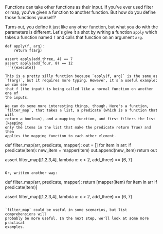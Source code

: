 Functions can take other functions as their input. If you've ever used filter
or map, you've given a function to another function. But how do you define
those functions yourself?

Turns out, you define it just like any other function, but what you do with
the parameters is different. Let's give it a shot by writing a function
`apply` which takes a function named `f` and calls that function on an
argument `arg`.

```
def apply(f, arg):
    return f(arg)

assert apply(add_three, 4) == 7
assert apply(add_four, 8) == 12
```{{execute}}

This is a pretty silly function because `apply(f, arg)` is the same as
`f(arg)`, but it requires more typing. However, it's a useful example: we can see
that f (the input) is being called like a normal function on another one of
the inputs.

We can do some more interesting things, though. Here's a function,
`filter_map`, that takes a list, a predicate (which is a function that will
return a boolean), and a mapping function, and first filters the list (keeping
only the items in the list that make the predicate return True) and then
applies the mapping function to each other element.

```
def filter_map(arr, predicate, mapper):
    out = []
    for item in arr:
        if predicate(item):
            new_item = mapper(item)
            out.append(new_item)
    return out

assert filter_map([1,2,3,4], lambda x: x > 2, add_three) == [6, 7]
```{{execute}}

Or, written another way:

```
def filter_map(arr, predicate, mapper):
    return [mapper(item) for item in arr if predicate(item)]

assert filter_map([1,2,3,4], lambda x: x > 2, add_three) == [6, 7]
```{{execute}}

`filter_map` could be useful in some scenarios, but list comprehensions will
probably be more useful. In the next step, we'll look at some more practical
examples.
